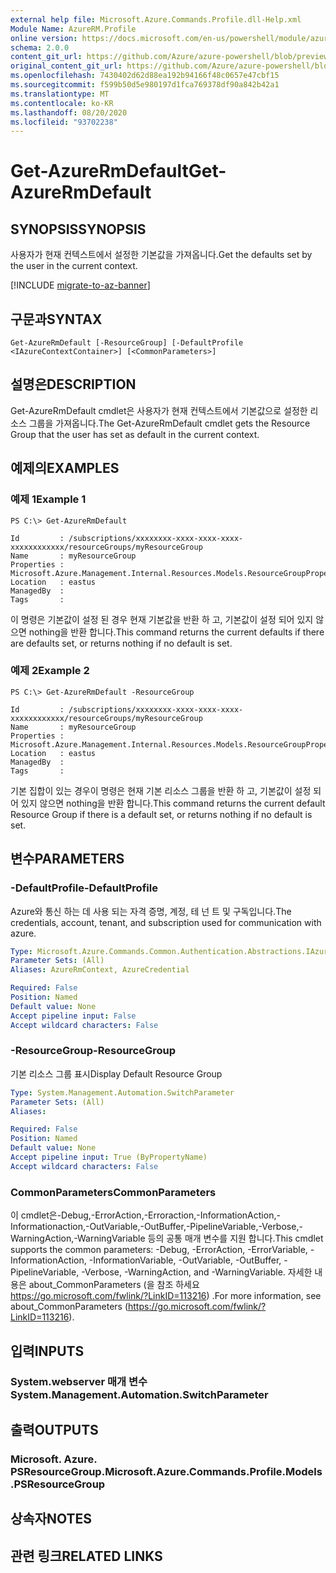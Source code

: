 ```yaml
---
external help file: Microsoft.Azure.Commands.Profile.dll-Help.xml
Module Name: AzureRM.Profile
online version: https://docs.microsoft.com/en-us/powershell/module/azurerm.profile/get-azurermdefault
schema: 2.0.0
content_git_url: https://github.com/Azure/azure-powershell/blob/preview/src/ResourceManager/Profile/Commands.Profile/help/Get-AzureRmDefault.md
original_content_git_url: https://github.com/Azure/azure-powershell/blob/preview/src/ResourceManager/Profile/Commands.Profile/help/Get-AzureRmDefault.md
ms.openlocfilehash: 7430402d62d88ea192b94166f48c0657e47cbf15
ms.sourcegitcommit: f599b50d5e980197d1fca769378df90a842b42a1
ms.translationtype: MT
ms.contentlocale: ko-KR
ms.lasthandoff: 08/20/2020
ms.locfileid: "93702238"
---
```

# <span data-ttu-id="0b96b-101">Get-AzureRmDefault</span><span class="sxs-lookup"><span data-stu-id="0b96b-101">Get-AzureRmDefault</span></span>

## <span data-ttu-id="0b96b-102">SYNOPSIS</span><span class="sxs-lookup"><span data-stu-id="0b96b-102">SYNOPSIS</span></span>
<span data-ttu-id="0b96b-103">사용자가 현재 컨텍스트에서 설정한 기본값을 가져옵니다.</span><span class="sxs-lookup"><span data-stu-id="0b96b-103">Get the defaults set by the user in the current context.</span></span>

[!INCLUDE [migrate-to-az-banner](../../includes/migrate-to-az-banner.md)]

## <span data-ttu-id="0b96b-104">구문과</span><span class="sxs-lookup"><span data-stu-id="0b96b-104">SYNTAX</span></span>

```
Get-AzureRmDefault [-ResourceGroup] [-DefaultProfile <IAzureContextContainer>] [<CommonParameters>]
```

## <span data-ttu-id="0b96b-105">설명은</span><span class="sxs-lookup"><span data-stu-id="0b96b-105">DESCRIPTION</span></span>
<span data-ttu-id="0b96b-106">Get-AzureRmDefault cmdlet은 사용자가 현재 컨텍스트에서 기본값으로 설정한 리소스 그룹을 가져옵니다.</span><span class="sxs-lookup"><span data-stu-id="0b96b-106">The Get-AzureRmDefault cmdlet gets the Resource Group that the user has set as default in the current context.</span></span>

## <span data-ttu-id="0b96b-107">예제의</span><span class="sxs-lookup"><span data-stu-id="0b96b-107">EXAMPLES</span></span>

### <span data-ttu-id="0b96b-108">예제 1</span><span class="sxs-lookup"><span data-stu-id="0b96b-108">Example 1</span></span>
```
PS C:\> Get-AzureRmDefault

Id         : /subscriptions/xxxxxxxx-xxxx-xxxx-xxxx-xxxxxxxxxxxx/resourceGroups/myResourceGroup
Name       : myResourceGroup
Properties : Microsoft.Azure.Management.Internal.Resources.Models.ResourceGroupProperties
Location   : eastus
ManagedBy  :
Tags       :
```

<span data-ttu-id="0b96b-109">이 명령은 기본값이 설정 된 경우 현재 기본값을 반환 하 고, 기본값이 설정 되어 있지 않으면 nothing을 반환 합니다.</span><span class="sxs-lookup"><span data-stu-id="0b96b-109">This command returns the current defaults if there are defaults set, or returns nothing if no default is set.</span></span>

### <span data-ttu-id="0b96b-110">예제 2</span><span class="sxs-lookup"><span data-stu-id="0b96b-110">Example 2</span></span>
```
PS C:\> Get-AzureRmDefault -ResourceGroup

Id         : /subscriptions/xxxxxxxx-xxxx-xxxx-xxxx-xxxxxxxxxxxx/resourceGroups/myResourceGroup
Name       : myResourceGroup
Properties : Microsoft.Azure.Management.Internal.Resources.Models.ResourceGroupProperties
Location   : eastus
ManagedBy  :
Tags       :
```

<span data-ttu-id="0b96b-111">기본 집합이 있는 경우이 명령은 현재 기본 리소스 그룹을 반환 하 고, 기본값이 설정 되어 있지 않으면 nothing을 반환 합니다.</span><span class="sxs-lookup"><span data-stu-id="0b96b-111">This command returns the current default Resource Group if there is a default set, or returns nothing if no default is set.</span></span>

## <span data-ttu-id="0b96b-112">변수</span><span class="sxs-lookup"><span data-stu-id="0b96b-112">PARAMETERS</span></span>

### <span data-ttu-id="0b96b-113">-DefaultProfile</span><span class="sxs-lookup"><span data-stu-id="0b96b-113">-DefaultProfile</span></span>
<span data-ttu-id="0b96b-114">Azure와 통신 하는 데 사용 되는 자격 증명, 계정, 테 넌 트 및 구독입니다.</span><span class="sxs-lookup"><span data-stu-id="0b96b-114">The credentials, account, tenant, and subscription used for communication with azure.</span></span>

```yaml
Type: Microsoft.Azure.Commands.Common.Authentication.Abstractions.IAzureContextContainer
Parameter Sets: (All)
Aliases: AzureRmContext, AzureCredential

Required: False
Position: Named
Default value: None
Accept pipeline input: False
Accept wildcard characters: False
```

### <span data-ttu-id="0b96b-115">-ResourceGroup</span><span class="sxs-lookup"><span data-stu-id="0b96b-115">-ResourceGroup</span></span>
<span data-ttu-id="0b96b-116">기본 리소스 그룹 표시</span><span class="sxs-lookup"><span data-stu-id="0b96b-116">Display Default Resource Group</span></span>

```yaml
Type: System.Management.Automation.SwitchParameter
Parameter Sets: (All)
Aliases:

Required: False
Position: Named
Default value: None
Accept pipeline input: True (ByPropertyName)
Accept wildcard characters: False
```

### <span data-ttu-id="0b96b-117">CommonParameters</span><span class="sxs-lookup"><span data-stu-id="0b96b-117">CommonParameters</span></span>
<span data-ttu-id="0b96b-118">이 cmdlet은-Debug,-ErrorAction,-Erroraction,-InformationAction,-Informationaction,-OutVariable,-OutBuffer,-PipelineVariable,-Verbose,-WarningAction,-WarningVariable 등의 공통 매개 변수를 지원 합니다.</span><span class="sxs-lookup"><span data-stu-id="0b96b-118">This cmdlet supports the common parameters: -Debug, -ErrorAction, -ErrorVariable, -InformationAction, -InformationVariable, -OutVariable, -OutBuffer, -PipelineVariable, -Verbose, -WarningAction, and -WarningVariable.</span></span> <span data-ttu-id="0b96b-119">자세한 내용은 about_CommonParameters (을 참조 하세요 https://go.microsoft.com/fwlink/?LinkID=113216) .</span><span class="sxs-lookup"><span data-stu-id="0b96b-119">For more information, see about_CommonParameters (https://go.microsoft.com/fwlink/?LinkID=113216).</span></span>

## <span data-ttu-id="0b96b-120">입력</span><span class="sxs-lookup"><span data-stu-id="0b96b-120">INPUTS</span></span>

### <span data-ttu-id="0b96b-121">System.webserver 매개 변수</span><span class="sxs-lookup"><span data-stu-id="0b96b-121">System.Management.Automation.SwitchParameter</span></span>

## <span data-ttu-id="0b96b-122">출력</span><span class="sxs-lookup"><span data-stu-id="0b96b-122">OUTPUTS</span></span>

### <span data-ttu-id="0b96b-123">Microsoft. Azure. PSResourceGroup.</span><span class="sxs-lookup"><span data-stu-id="0b96b-123">Microsoft.Azure.Commands.Profile.Models.PSResourceGroup</span></span>

## <span data-ttu-id="0b96b-124">상속자</span><span class="sxs-lookup"><span data-stu-id="0b96b-124">NOTES</span></span>

## <span data-ttu-id="0b96b-125">관련 링크</span><span class="sxs-lookup"><span data-stu-id="0b96b-125">RELATED LINKS</span></span>
